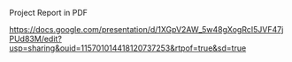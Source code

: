 Project Report in PDF

https://docs.google.com/presentation/d/1XGpV2AW_5w48gXogRcI5JVF47jPUd83M/edit?usp=sharing&ouid=115701014418120737253&rtpof=true&sd=true
